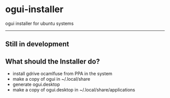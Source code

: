 # ogui-installer

ogui installer for ubuntu systems

----
Still in development
----

## What should the Installer do?

- install gdrive ocamlfuse from PPA in the system
- make a copy of ogui in ~/.local/share
- generate ogui.desktop
- make a copy of ogui.desktop in ~/.local/share/applications 
